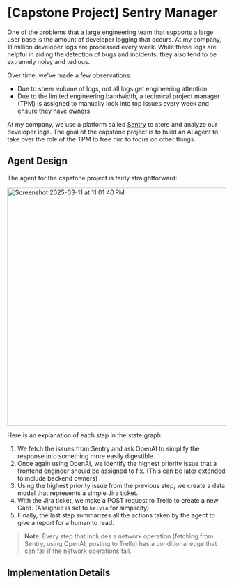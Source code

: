 # [Capstone Project] Sentry Manager

One of the problems that a large engineering team that supports a large user base is the amount of developer logging that occurs. At my company, 11 million developer logs are processed every week. While these logs are helpful in aiding the detection of bugs and incidents, they also tend to be extremely noisy and tedious.

Over time, we've made a few observations:

* Due to sheer volume of logs, not all logs get engineering attention
* Due to the limited engineering bandwidth, a technical project manager (TPM) is assigned to manually look into top issues every week and ensure they have owners

At my company, we use a platform called [Sentry](https://www.sentry.io) to store and analyze our developer logs. The goal of the capstone project is to build an AI agent to take over the role of the TPM to free him to focus on other things.

## Agent Design

The agent for the capstone project is fairly straightforward:

<img width="546" alt="Screenshot 2025-03-11 at 11 01 40 PM" src="https://github.com/user-attachments/assets/b67bde11-c205-479e-8658-09992418e2ac" />

Here is an explanation of each step in the state graph:

1. We fetch the issues from Sentry and ask OpenAI to simplify the response into something more easily digestible.
2. Once again using OpenAI, we identify the highest priority issue that a frontend engineer should be assigned to fix. (This can be later extended to include backend owners)
3. Using the highest priority issue from the previous step, we create a data model that represents a simple Jira ticket.
4. With the Jira ticket, we make a POST request to Trello to create a new Card. (Assignee is set to `kelvin` for simplicity)
5. Finally, the last step summarizes all the actions taken by the agent to give a report for a human to read.

> **Note**: Every step that includes a network operation (fetching from Sentry, using OpenAI, posting to Trello) has a conditional edge that can fail if the network operations fail.

## Implementation Details


